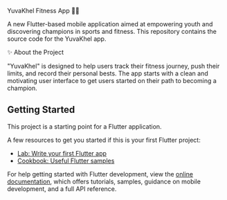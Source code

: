 YuvaKhel Fitness App 🏃‍♀️


A new Flutter-based mobile application aimed at empowering youth and discovering champions in sports and fitness. This repository contains the source code for the YuvaKhel app.

✨ About the Project


"YuvaKhel" is designed to help users track their fitness journey, push their limits, and record their personal bests. The app starts with a clean and motivating user interface to get users started on their path to becoming a champion.


## Getting Started

This project is a starting point for a Flutter application.

A few resources to get you started if this is your first Flutter project:

- [Lab: Write your first Flutter app](https://docs.flutter.dev/get-started/codelab)
- [Cookbook: Useful Flutter samples](https://docs.flutter.dev/cookbook)

For help getting started with Flutter development, view the
[online documentation](https://docs.flutter.dev/), which offers tutorials,
samples, guidance on mobile development, and a full API reference.
